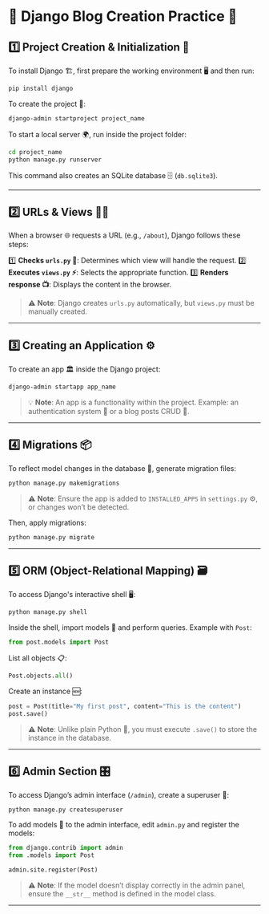 # 🐍 Django Blog Creation Practice 📝

## 1️⃣ Project Creation & Initialization 🚀

To install Django 🏗️, first prepare the working environment 🖥️ and then run:

```bash
pip install django
```

To create the project 📂:

```bash
django-admin startproject project_name
```

To start a local server 🌍, run inside the project folder:

```bash
cd project_name
python manage.py runserver
```

This command also creates an SQLite database 🗄️ (`db.sqlite3`).

---

## 2️⃣ URLs & Views 🔗👀

When a browser 🌐 requests a URL (e.g., `/about`), Django follows these steps:

1️⃣ **Checks ****`urls.py`**** 📜**: Determines which view will handle the request.
2️⃣ **Executes ****`views.py`**** ⚡**: Selects the appropriate function.
3️⃣ **Renders response 📺**: Displays the content in the browser.

> ⚠️ **Note**: Django creates `urls.py` automatically, but `views.py` must be manually created.

---

## 3️⃣ Creating an Application ⚙️

To create an app 🏛️ inside the Django project:

```bash
django-admin startapp app_name
```

> 💡 **Note**: An app is a functionality within the project. Example: an authentication system 🔑 or a blog posts CRUD 📝.

---

## 4️⃣ Migrations 📦

To reflect model changes in the database 💾, generate migration files:

```bash
python manage.py makemigrations
```

> ⚠️ **Note**: Ensure the app is added to `INSTALLED_APPS` in `settings.py` ⚙️, or changes won’t be detected.

Then, apply migrations:

```bash
python manage.py migrate
```

---

## 5️⃣ ORM (Object-Relational Mapping) 🗃️

To access Django's interactive shell 🖥️:

```bash
python manage.py shell
```

Inside the shell, import models 📜 and perform queries. Example with `Post`:

```python
from post.models import Post
```

List all objects 📋:

```python
Post.objects.all()
```

Create an instance 🆕:

```python
post = Post(title="My first post", content="This is the content")
post.save()
```

> ⚠️ **Note**: Unlike plain Python 🐍, you must execute `.save()` to store the instance in the database.

---

## 6️⃣ Admin Section 🎛️

To access Django’s admin interface (`/admin`), create a superuser 👤:

```bash
python manage.py createsuperuser
```

To add models 📜 to the admin interface, edit `admin.py` and register the models:

```python
from django.contrib import admin
from .models import Post

admin.site.register(Post)
```

> ⚠️ **Note**: If the model doesn’t display correctly in the admin panel, ensure the `__str__` method is defined in the model class.

---



